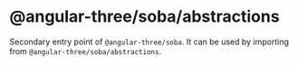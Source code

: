 # @angular-three/soba/abstractions

Secondary entry point of `@angular-three/soba`. It can be used by importing from `@angular-three/soba/abstractions`.
